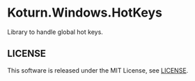 Koturn.Windows.HotKeys
======================

Library to handle global hot keys.

## LICENSE

This software is released under the MIT License, see [LICENSE](LICENSE "LICENSE").
